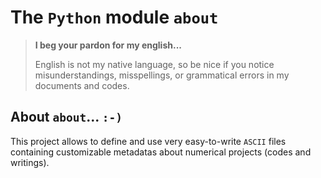 The `Python` module `about`
===========================


> **I beg your pardon for my english...**
>
> English is not my native language, so be nice if you notice misunderstandings, misspellings, or grammatical errors in my documents and codes.


About `about`... `:-)`
----------------------

This project allows to define and use very easy-to-write `ASCII` files containing customizable metadatas about numerical projects (codes and writings).
